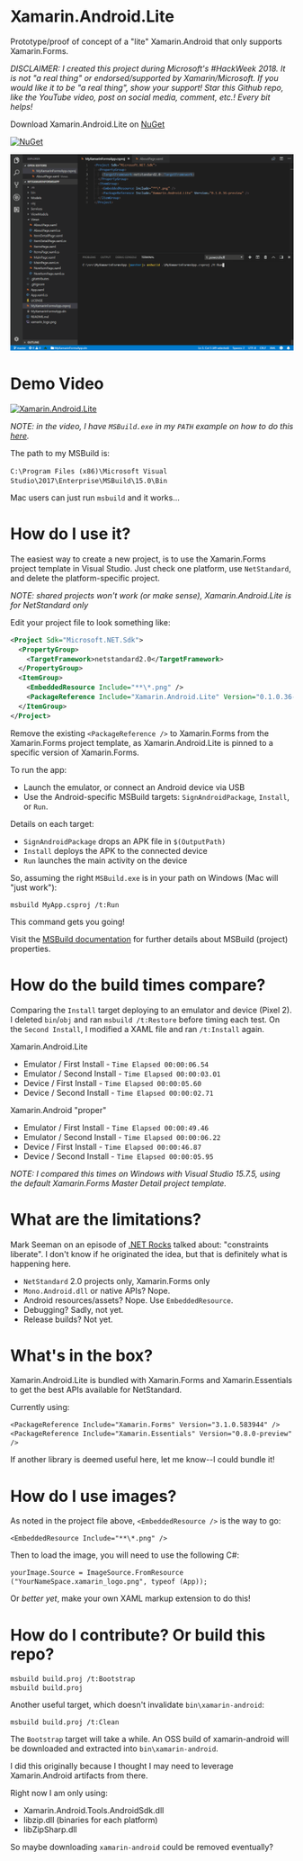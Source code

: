 # Xamarin.Android.Lite

Prototype/proof of concept of a "lite" Xamarin.Android that only
supports Xamarin.Forms.

_DISCLAIMER: I created this project during Microsoft's #HackWeek 2018.
It is not "a real thing" or endorsed/supported by Xamarin/Microsoft.
If you would like it to be "a real thing", show your support! Star
this Github repo, like the YouTube video, post on social media,
comment, etc.! Every bit helps!_

Download Xamarin.Android.Lite on [NuGet](https://www.nuget.org/packages/Xamarin.Android.Lite)

[![NuGet](https://img.shields.io/nuget/dt/Xamarin.Android.Lite.svg)](https://www.nuget.org/packages/Xamarin.Android.Lite)

![Xamarin.Android.Lite](docs/Xamarin.Android.Lite.gif)

# Demo Video

[![Xamarin.Android.Lite](https://img.youtube.com/vi/x8v88Ukukj8/0.jpg)](https://youtu.be/x8v88Ukukj8)

_NOTE: in the video, I have `MSBuild.exe` in my `PATH` example on how
to do this [here](https://stackoverflow.com/a/12608705/132442)._

The path to my MSBuild is:

`C:\Program Files (x86)\Microsoft Visual Studio\2017\Enterprise\MSBuild\15.0\Bin`

Mac users can just run `msbuild` and it works...

# How do I use it?

The easiest way to create a new project, is to use the Xamarin.Forms
project template in Visual Studio. Just check one platform, use
`NetStandard`, and delete the platform-specific project.

_NOTE: shared projects won't work (or make sense),
Xamarin.Android.Lite is for NetStandard only_

Edit your project file to look something like:
```xml
<Project Sdk="Microsoft.NET.Sdk">
  <PropertyGroup>
    <TargetFramework>netstandard2.0</TargetFramework>
  </PropertyGroup>
  <ItemGroup>
    <EmbeddedResource Include="**\*.png" />
    <PackageReference Include="Xamarin.Android.Lite" Version="0.1.0.36-preview" />
  </ItemGroup>
</Project>
```

Remove the existing `<PackageReference />` to Xamarin.Forms from the
Xamarin.Forms project template, as Xamarin.Android.Lite is pinned to a
specific version of Xamarin.Forms.

To run the app:
- Launch the emulator, or connect an Android device via USB
- Use the Android-specific MSBuild targets: `SignAndroidPackage`,
  `Install`, or `Run`.

Details on each target:
- `SignAndroidPackage` drops an APK file in `$(OutputPath)`
- `Install` deploys the APK to the connected device
- `Run` launches the main activity on the device

So, assuming the right `MSBuild.exe` is in your path on Windows (Mac
will "just work"):

    msbuild MyApp.csproj /t:Run

This command gets you going!

Visit the [MSBuild documentation](docs/MSBuild.md) for further details
about MSBuild (project) properties.

# How do the build times compare?

Comparing the `Install` target deploying to an emulator and device
(Pixel 2). I deleted `bin`/`obj` and ran `msbuild /t:Restore` before
timing each test. On the `Second Install`, I modified a XAML file and
ran `/t:Install` again.

Xamarin.Android.Lite
- Emulator / First Install - `Time Elapsed 00:00:06.54`
- Emulator / Second Install - `Time Elapsed 00:00:03.01`
- Device / First Install - `Time Elapsed 00:00:05.60`
- Device / Second Install - `Time Elapsed 00:00:02.71`

Xamarin.Android "proper"
- Emulator / First Install - `Time Elapsed 00:00:49.46`
- Emulator / Second Install - `Time Elapsed 00:00:06.22`
- Device / First Install - `Time Elapsed 00:00:46.87`
- Device / Second Install - `Time Elapsed 00:00:05.95`

_NOTE: I compared this times on Windows with Visual Studio 15.7.5,
using the default Xamarin.Forms Master Detail project template._

# What are the limitations?

Mark Seeman on an episode of [.NET Rocks](https://www.dotnetrocks.com/?show=1542)
talked about: "constraints liberate". I don't know if he originated
the idea, but that is definitely what is happening here.

- `NetStandard` 2.0 projects only, Xamarin.Forms only
- `Mono.Android.dll` or native APIs? Nope.
- Android resources/assets? Nope. Use `EmbeddedResource`.
- Debugging? Sadly, not yet.
- Release builds? Not yet.

# What's in the box?

Xamarin.Android.Lite is bundled with Xamarin.Forms and
Xamarin.Essentials to get the best APIs available for NetStandard.

Currently using:

    <PackageReference Include="Xamarin.Forms" Version="3.1.0.583944" />
    <PackageReference Include="Xamarin.Essentials" Version="0.8.0-preview" />

If another library is deemed useful here, let me know--I could bundle
it!

# How do I use images?

As noted in the project file above, `<EmbeddedResource />` is the way
to go:

    <EmbeddedResource Include="**\*.png" />

Then to load the image, you will need to use the following C#:

    yourImage.Source = ImageSource.FromResource ("YourNameSpace.xamarin_logo.png", typeof (App));

Or *better yet*, make your own XAML markup extension to do this!

# How do I contribute? Or build this repo?

    msbuild build.proj /t:Bootstrap
    msbuild build.proj

Another useful target, which doesn't invalidate `bin\xamarin-android`:

    msbuild build.proj /t:Clean

The `Bootstrap` target will take a while. An OSS build of
xamarin-android will be downloaded and extracted into
`bin\xamarin-android`.

I did this originally because I thought I may need to leverage
Xamarin.Android artifacts from there.

Right now I am only using:
- Xamarin.Android.Tools.AndroidSdk.dll
- libzip.dll (binaries for each platform)
- libZipSharp.dll

So maybe downloading `xamarin-android` could be removed eventually?